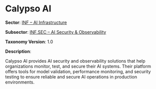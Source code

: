 # Calypso AI

**Sector**: [INF – AI Infrastructure](../taxonomy/inf.md)

**Subsector**: [INF.SEC – AI Security & Observability](../taxonomy/inf.sec.md)

**Taxonomy Version**: 1.0

**Description**:

Calypso AI provides AI security and observability solutions that help organizations monitor, test, and secure their AI systems. Their platform offers tools for model validation, performance monitoring, and security testing to ensure reliable and secure AI operations in production environments. 
